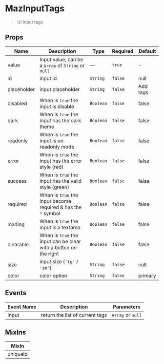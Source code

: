 # MazInputTags

> UI Input tags

## Props

<!-- @vuese:MazInputTags:props:start -->

| Name        | Description                                                      | Type      | Required | Default  |
| ----------- | ---------------------------------------------------------------- | --------- | -------- | -------- |
| value       | Input value, can be a `Array` of `String` or `null`              | —         | `true`   | -        |
| id          | input id                                                         | `String`  | `false`  | null     |
| placeholder | input placeholder                                                | `String`  | `false`  | Add tags |
| disabled    | When is `true` the input is disable                              | `Boolean` | `false`  | false    |
| dark        | When is `true` the input has the dark theme                      | `Boolean` | `false`  | false    |
| readonly    | When is `true` the input is on readonly mode                     | `Boolean` | `false`  | false    |
| error       | When is `true` the input has the error style (red)               | `Boolean` | `false`  | false    |
| success     | When is `true` the input has the valid style (green)             | `Boolean` | `false`  | false    |
| required    | When is `true` the input become required & has the `*` symbol    | `Boolean` | `false`  | false    |
| loading     | When is `true` the input is a textarea                           | `Boolean` | `false`  | false    |
| clearable   | When is `true` the input can be clear with a button on the right | `Boolean` | `false`  | false    |
| size        | input size (`'lg'` / `'sm'`)                                     | `String`  | `false`  | null     |
| color       | color option                                                     | `String`  | `false`  | primary  |

<!-- @vuese:MazInputTags:props:end -->

## Events

<!-- @vuese:MazInputTags:events:start -->

| Event Name | Description                     | Parameters        |
| ---------- | ------------------------------- | ----------------- |
| input      | return the list of current tags | `Array` or `null` |

<!-- @vuese:MazInputTags:events:end -->

## MixIns

<!-- @vuese:MazInputTags:mixIns:start -->

| MixIn    |
| -------- |
| uniqueId |

<!-- @vuese:MazInputTags:mixIns:end -->
